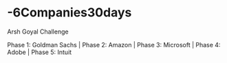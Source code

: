 # -6Companies30days
Arsh Goyal Challenge

Phase 1: Goldman Sachs | 
Phase 2: Amazon | 
Phase 3: Microsoft |
Phase 4: Adobe | 
Phase 5: Intuit
